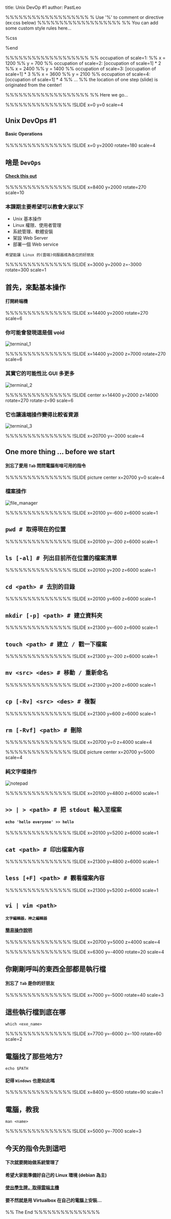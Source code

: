 title: Unix DevOp #1
author: PastLeo

%%%%%%%%%%%%%%%%%%%
% Use '%' to comment or directive (ex:css below)
%%%%%%%%%%%%%%%%%%%
%% You can add some custom style rules here...

%css



%end

%%%%%%%%%%%%%%%%%%%
%% occupation of scale=1:
%% x = 1200
%% y = 700
%% occupation of scale=2: [occupation of scale=1] * 2
%% x = 2400
%% y = 1400
%% occupation of scale=3: [occupation of scale=1] * 3
%% x = 3600
%% y = 2100
%% occupation of scale=4: [occupation of scale=1] * 4
%% ...
%% the location of one step (slide) is originated from the center!

%%%%%%%%%%%%%%%%%%%
%% Here we go...

%%%%%%%%%%%%%%%
!SLIDE x=0 y=0 scale=4

## Unix DevOps #1

#### Basic Operations

%%%%%%%%%%%%%%%
!SLIDE x=0 y=2000 rotate=180 scale=4

## 啥是 `DevOps`

#### [Check this out](http://zh.wikipedia.org/wiki/DevOps)

%%%%%%%%%%%%%%%
!SLIDE x=8400 y=2000 rotate=270 scale=10

### 本課期主要希望可以教會大家以下

 * Unix 基本操作
 * Linux 權限、使用者管理
 * 系統管理、軟體安裝
 * 架設 Web Server
 * 部署一個 Web service

```
希望能讓 Linux 的(雲端)伺服器成為各位的好朋友
```

%%%%%%%%%%%%%%%
!SLIDE x=3000 y=2000 z=-3000 rotate=300 scale=1

## 首先，來點基本操作

#### 打開終端機

%%%%%%%%%%%%%%%
!SLIDE x=14400 y=2000 rotate=270 scale=6

### 你可能會發現這是個 void

![terminal_1](http://i.imgur.com/MpkRc8l.png)

%%%%%%%%%%%%%%%
!SLIDE x=14400 y=2000 z=7000 rotate=270 scale=6

### 其實它的可能性比 GUI 多更多

![terminal_2](http://i.imgur.com/Bl0AleE.png)

%%%%%%%%%%%%%%%
!SLIDE center x=14400 y=2000 z=14000 rotate=270 rotate-z=90 scale=6

### 它也讓遠端操作變得比較省資源

![terminal_3](http://i.imgur.com/iiwctF2.png)

%%%%%%%%%%%%%%%
!SLIDE x=20700 y=-2000 scale=4

## One more thing ... before we start

#### 別忘了愛用 `Tab` 問問電腦有啥可用的指令


%%%%%%%%%%%%%%%
!SLIDE picture center x=20700 y=0 scale=4

### 檔案操作

![file_manager](http://i.imgur.com/B3FFDjY.png)

%%%%%%%%%%%%%%%
!SLIDE x=20100 y=-600 z=6000 scale=1

## `pwd # 取得現在的位置`

%%%%%%%%%%%%%%%
!SLIDE x=20100 y=-200 z=6000 scale=1

## `ls [-al] # 列出目前所在位置的檔案清單`

%%%%%%%%%%%%%%%
!SLIDE x=20100 y=200 z=6000 scale=1

## `cd <path> # 去別的目錄`

%%%%%%%%%%%%%%%
!SLIDE x=20100 y=600 z=6000 scale=1

## `mkdir [-p] <path> # 建立資料夾`

%%%%%%%%%%%%%%%
!SLIDE x=21300 y=-600 z=6000 scale=1

## `touch <path> # 建立 / 戳一下檔案`

%%%%%%%%%%%%%%%
!SLIDE x=21300 y=-200 z=6000 scale=1

## `mv <src> <des> # 移動 / 重新命名`

%%%%%%%%%%%%%%%
!SLIDE x=21300 y=200 z=6000 scale=1

## `cp [-Rv] <src> <des> # 複製`

%%%%%%%%%%%%%%%
!SLIDE x=21300 y=600 z=6000 scale=1

## `rm [-Rvf] <path> # 刪除`

%%%%%%%%%%%%%%%
!SLIDE x=20700 y=0 z=4000 scale=4

%%%%%%%%%%%%%%%
!SLIDE picture center x=20700 y=5000 scale=4

### 純文字檔操作

![notepad](http://i.imgur.com/WcNDCQc.png)

%%%%%%%%%%%%%%%
!SLIDE x=20100 y=4800 z=6000 scale=1

## `>> | > <path> # 把 stdout 輸入至檔案`

#### `echo 'hello everyone' >> hello`

%%%%%%%%%%%%%%%
!SLIDE x=20100 y=5200 z=6000 scale=1

## `cat <path> # 印出檔案內容`

%%%%%%%%%%%%%%%
!SLIDE x=21300 y=4800 z=6000 scale=1

## `less [+F] <path> # 觀看檔案內容`

%%%%%%%%%%%%%%%
!SLIDE x=21300 y=5200 z=6000 scale=1

## `vi | vim <path>`

#### `文字編輯器，神之編輯器`

#### [簡易操作說明](http://blog.vgod.tw/2009/12/08/vim-cheat-sheet-for-programmers/)

%%%%%%%%%%%%%%%
!SLIDE x=20700 y=5000 z=4000 scale=4

%%%%%%%%%%%%%%%
!SLIDE x=6300 y=-4000 rotate=20 scale=4

## 你剛剛呼叫的東西全部都是執行檔

#### 別忘了 `Tab` 是你的好朋友

%%%%%%%%%%%%%%%
!SLIDE x=7000 y=-5000 rotate=40 scale=3

## 這些執行檔到底在哪

```
which <exe_name>
```

%%%%%%%%%%%%%%%
!SLIDE x=7700 y=-6000 z=-100 rotate=60 scale=2

## 電腦找了那些地方?

```
echo $PATH
```

#### 記得 `Windows` 也是如此嗎

%%%%%%%%%%%%%%%
!SLIDE x=8400 y=-6500 rotate=90 scale=1

## 電腦，教我

```
man <name>
```

%%%%%%%%%%%%%%%
!SLIDE x=5000 y=-7000 scale=3

## 今天的指令先到這吧

#### 下次就要開始做系統管理了

#### 希望大家能準備好自己的 Linux 環境 (debian 為主)

#### [使出學生牌，取得雲端主機](https://gist.github.com/qas612820704/c72639928b732103a138)

#### 要不然就是用 Virtualbox 在自己的電腦上安裝...

%% The End
%%%%%%%%%%%%%%%
